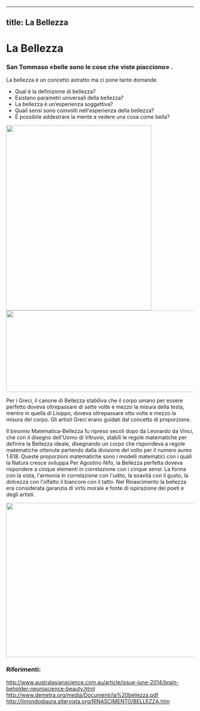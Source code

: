 
---
title: La Bellezza
---
# La Bellezza

### San Tommaso «belle sono le cose che viste piacciono» .

La bellezza è un concetto astratto ma ci pone tante domande.
- Qual è la definizione di bellezza?
- Esistano parametri universali della bellezza?
- La bellezza è un’esperienza soggettiva?
- Quali sensi sono coinvolti nell'esperienza della bellezza? 
- È possibile addestrare la mente a vedere una cosa come bella?

<img src="https://upload.wikimedia.org/wikipedia/commons/thumb/f/f4/The_Scream.jpg/390px-The_Scream.jpg" 
width="390" height="497">
<img src="https://sciencecue.it/wp-content/uploads/2019/11/Cattura-1-e1574955944771.png" 
width="510" height="219">

Per i Greci, il canone di Bellezza stabiliva che il corpo umano per essere perfetto doveva oltrepassare di sette
volte e mezzo la misura della testa, mentre in quella di Lisippo, doveva
oltrepassare otto volte e mezzo la misura del corpo. 
Gli artisti Greci erano guidati dal concetto di proporzione.

Il binomio Matematica-Bellezza fu ripreso secoli dopo da Leonardo da Vinci, che con il disegno dell'Uomo di Vitruvio, stabilì le regole matematiche per definire la Bellezza ideale, disegnando un corpo che rispondeva a regole matematiche ottenute partendo dalla divisione
del volto per il numero aureo 1.618. 
Queste proporzioni matematiche sono i modelli matematici con i quali la Natura cresce
sviluppa
Per Agostino Nifo, la Bellezza perfetta doveva rispondere a cinque elementi in
correlazione con i cinque sensi:
La forma con la vista, l'armonia in correlazione con l'udito, la soavità con il gusto, la dolcezza con l'olfatto il biancore con il tatto. 
Nel Rinascimento la bellezza era considerata garanzia
di virtù morale e fonte di ispirazione dei poeti e degli artisti.

<img src="https://upload.wikimedia.org/wikipedia/commons/7/7a/Leonardo_da_Vinci_-_Uomo_vitruviano.jpg" 
width="599" height="414">




### Riferimenti:
http://www.australasianscience.com.au/article/issue-june-2014/brain-beholder-neuroscience-beauty.html
http://www.demetra.org/media/Documenti/la%20bellezza.pdf
http://ilmondodiaura.altervista.org/RINASCIMENTO/BELLEZZA.htm


